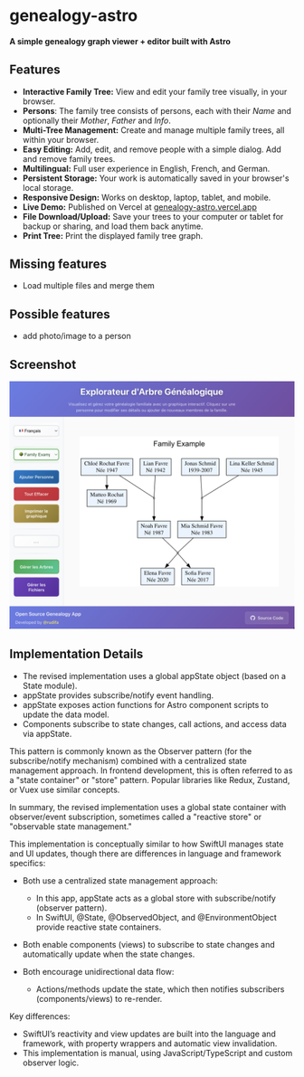 # genealogy-astro

#### A simple genealogy graph viewer + editor built with Astro

## Features

- **Interactive Family Tree:** View and edit your family tree visually, in your browser.
- **Persons**: The family tree consists of persons, each with their _Name_ and optionally their _Mother_, _Father_ and _Info_.
- **Multi-Tree Management:** Create and manage multiple family trees, all within your browser.
- **Easy Editing:** Add, edit, and remove people with a simple dialog. Add and remove family trees.
- **Multilingual:** Full user experience in English, French, and German.
- **Persistent Storage:** Your work is automatically saved in your browser's local storage.
- **Responsive Design:** Works on desktop, laptop, tablet, and mobile.
- **Live Demo:** Published on Vercel at [genealogy-astro.vercel.app](https://genealogy-astro.vercel.app/)
- **File Download/Upload:** Save your trees to your computer or tablet for backup or sharing, and load them back anytime.
- **Print Tree:** Print the displayed family tree graph.

## Missing features

- Load multiple files and merge them

## Possible features

- add photo/image to a person

## Screenshot

![Example family tree](img/example-family-tree.png)

## Implementation Details

- The revised implementation uses a global appState object (based on a State module).
- appState provides subscribe/notify event handling.
- appState exposes action functions for Astro component scripts to update the data model.
- Components subscribe to state changes, call actions, and access data via appState.

This pattern is commonly known as the Observer pattern (for the subscribe/notify mechanism) combined with a centralized state management approach. In frontend development, this is often referred to as a "state container" or "store" pattern. Popular libraries like Redux, Zustand, or Vuex use similar concepts.

In summary, the revised implementation uses a global state container with observer/event subscription, sometimes called a "reactive store" or "observable state management."

This implementation is conceptually similar to how SwiftUI manages state and UI updates, though there are differences in language and framework specifics:

- Both use a centralized state management approach:
  - In this app, appState acts as a global store with subscribe/notify (observer pattern).
  - In SwiftUI, @State, @ObservedObject, and @EnvironmentObject provide reactive state containers.

- Both enable components (views) to subscribe to state changes and automatically update when the state changes.

- Both encourage unidirectional data flow:
  - Actions/methods update the state, which then notifies subscribers (components/views) to re-render.

Key differences:

- SwiftUI’s reactivity and view updates are built into the language and framework, with property wrappers and automatic view invalidation.
- This implementation is manual, using JavaScript/TypeScript and custom observer logic.
